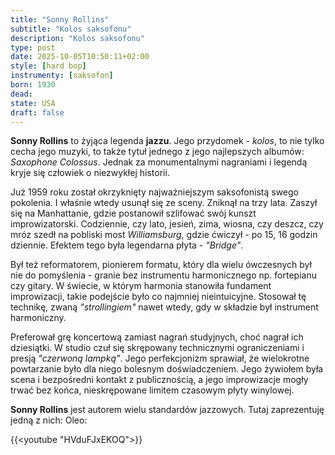 ```yaml
---
title: "Sonny Rollins"
subtitle: "Kolos saksofonu"
description: "Kolos saksofonu"
type: post
date: 2025-10-05T10:50:11+02:00
style: [hard bop] 
instrumenty: [saksofon]
born: 1930
dead: 
state: USA
draft: false
---
```

__Sonny Rollins__ to żyjąca legenda __jazzu__. Jego przydomek - *kolos*, to nie tylko cecha jego muzyki, to także tytuł jednego z jego
najlepszych albumów: *Saxophone Colossus*. Jednak za monumentalnymi nagraniami i legendą kryje się człowiek o niezwykłej historii.

Już 1959 roku został okrzyknięty najważniejszym saksofonistą swego pokolenia. I właśnie wtedy usunął się ze sceny. Zniknął na trzy lata.
Zaszył się na Manhattanie, gdzie postanowił szlifować swój kunszt improwizatorski. Codziennie, czy lato, jesień, zima, wiosna, czy deszcz, czy mróz
szedł na pobliski most *Williamsburg*, gdzie ćwiczył - po 15, 16 godzin dziennie. Efektem tego była legendarna płyta - *"Bridge"*.

Był też reformatorem, pionierem formatu, który dla wielu ówczesnych był nie do pomyślenia - granie bez instrumentu harmonicznego np. fortepianu czy
gitary. W świecie, w którym harmonia stanowiła fundament improwizacji, takie podejście było co najmniej nieintuicyjne. Stosował tę technikę, zwaną
*"strollingiem"* nawet wtedy, gdy w składzie był instrument harmoniczny.

Preferował grę koncertową zamiast nagrań studyjnych, choć nagrał ich dziesiątki. W studio czuł się skrępowany technicznymi ograniczeniami i presją 
*"czerwoną lampką"*. Jego perfekcjonizm sprawiał, że wielokrotne powtarzanie było dla niego bolesnym doświadczeniem. Jego żywiołem była scena i 
bezpośredni kontakt z publicznością, a jego improwizacje mogły trwać bez końca, nieskrępowane limitem czasowym płyty winylowej.

__Sonny Rollins__ jest autorem wielu standardów jazzowych. Tutaj zaprezentuję jedną z nich: Oleo:

{{<youtube "HVduFJxEKOQ">}}
